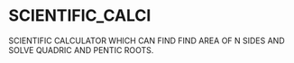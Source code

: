 # SCIENTIFIC_CALCI
SCIENTIFIC CALCULATOR WHICH CAN FIND FIND AREA OF N SIDES AND SOLVE QUADRIC AND PENTIC ROOTS.
